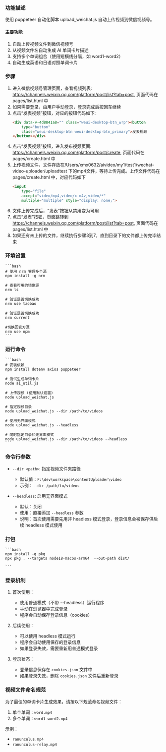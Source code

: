### 功能描述

使用 puppeteer 自动化脚本 upload_weichat.js 自动上传视频到微信视频号。

#### 主要功能

1. 自动上传视频文件到微信视频号
2. 从视频文件名自动生成 AI 单词卡片描述
3. 支持多个单词组合（使用短横线分隔，如 word1-word2）
4. 自动生成英语和日语对照单词卡片


### 步骤

1. 进入微信视频号管理页面，查看视频列表:  https://channels.weixin.qq.com/platform/post/list?tab=post, 页面代码在 pages/list.html 中
2. 如果需要登录，由用户手动登录，登录完成后按回车继续
3. 点击“发表视频”按钮，对应的按钮代码如下:
    ```html
    <div data-v-4d8841a8="" class="weui-desktop-btn_wrp"><button
        type="button"
        class="weui-desktop-btn weui-desktop-btn_primary">发表视频
    </button></div>
    ```
4. 点击“发表视频”按钮，进入发布视频页面: https://channels.weixin.qq.com/platform/post/create, 页面代码在 pages/create.html 中
5. 上传视频文件，文件存放在/Users/xmx0632/aivideo/my1/test1/wechat-video-uploader/uploadtest 下的mp4文件，等待上传完成。上传文件代码在 pages/create.html 中，对应代码如下
    ```html
    <input
        type="file"
        accept="video/mp4,video/x-m4v,video/*"
        multiple="multiple" style="display: none;">
    ```
6. 文件上传完成后，“发表”按钮从禁用变为可用
7. 点击“发表”按钮，页面跳转到 https://channels.weixin.qq.com/platform/post/list?tab=post, 页面代码在 pages/list.html 中
8. 如果还有未上传的文件，继续执行步骤3到7，直到目录下的文件都上传完毕结束

### 环境设置

    ```bash
    # 使用 nrm 管理多个源
    npm install -g nrm

    # 查看可用的镜像源
    nrm ls

    # 验证是否切换成功
    nrm use taobao

    # 验证是否切换成功
    nrm current

    #切换回官方源
    nrm use npm
    ```


### 运行命令

    ```bash
    # 安装依赖
    npm install dotenv axios puppeteer

    # 测试生成单词卡片
    node ai_util.js

    # 上传视频 (使用默认设置)
    node upload_weichat.js

    # 指定视频目录
    node upload_weichat.js --dir /path/to/videos

    # 使用无界面模式
    node upload_weichat.js --headless

    # 同时指定目录和无界面模式
    node upload_weichat.js --dir /path/to/videos --headless
    ```

### 命令行参数

- `--dir <path>`: 指定视频文件夹路径
  - 默认值：`F:\dev\workspace\contentUploader\video`
  - 示例：`--dir /path/to/videos`

- `--headless`: 启用无界面模式
  - 默认：关闭
  - 使用：直接添加 `--headless` 参数
  - 说明：首次使用需要先用非 headless 模式登录，登录信息会被保存供后续 headless 模式使用

### 打包

    ```bash
    npm install -g pkg
    npx pkg . --targets node18-macos-arm64  --out-path dist/

    ``` 

### 登录机制

1. 首次使用：
   - 使用普通模式（不带 --headless）运行程序
   - 手动在浏览器中完成登录
   - 程序会自动保存登录信息（cookies）

2. 后续使用：
   - 可以使用 headless 模式运行
   - 程序会自动使用保存的登录信息
   - 如果登录失效，需要重新用普通模式登录

3. 登录状态：
   - 登录信息保存在 `cookies.json` 文件中
   - 如果登录失效，删除 `cookies.json` 文件后重新登录

### 视频文件命名规范

为了最佳的单词卡片生成效果，请按以下规范命名视频文件：

1. 单个单词：`word.mp4`
2. 多个单词：`word1-word2.mp4`

示例：
- `ranunculus.mp4`
- `ranunculus-relay.mp4`
